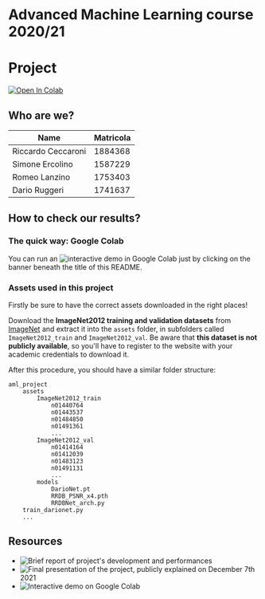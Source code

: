 # Advanced Machine Learning course 2020/21
# Project

[![Open In Colab](https://colab.research.google.com/assets/colab-badge.svg)](https://colab.research.google.com/drive/1SjIv-DGM3X2QDy1SY_hVz-hn75dqsYB_?usp=sharing)

## Who are we?
| Name | Matricola |
| --- | --- |
| Riccardo Ceccaroni | 1884368 |
| Simone Ercolino | 1587229 |
| Romeo Lanzino | 1753403 |
| Dario Ruggeri | 1741637 |

## How to check our results?
### The quick way: Google Colab
You can run an ![interactive demo](https://colab.research.google.com/drive/1SjIv-DGM3X2QDy1SY_hVz-hn75dqsYB_?usp=sharing) in Google Colab just by clicking on the banner beneath the title of this README.

### Assets used in this project

Firstly be sure to have the correct assets downloaded in the right places! 

Download the **ImageNet2012 training and validation datasets** from [ImageNet](www.image-net.org) and extract it into the `assets` folder, in subfolders called `ImageNet2012_train` and `ImageNet2012_val`. 
Be aware that **this dataset is not publicly available**, so you'll have to register to the website with your academic credentials to download it.

After this procedure, you should have a similar folder structure:

```
aml_project
    assets
        ImageNet2012_train
            n01440764
            n01443537
            n01484850
            n01491361
            ...
        ImageNet2012_val
            n01414164
            n01412039
            n01483123
            n01491131
            ...
        models
            DarioNet.pt
            RRDB_PSNR_x4.pth
            RRDBNet_arch.py
    train_darionet.py
    ...
```



## Resources
- ![Brief report](https://drive.google.com/file/d/1zC_8VIzTyizQplvMEEK7Jqbuh557_V79/view?usp=sharing) of project's development and performances
- ![Final presentation](https://docs.google.com/presentation/d/1aNI4n8BEENaebQcXuPHGfZCY1ghCCCj-523Y_etqXE4/edit?usp=sharing) of the project, publicly explained on December 7th 2021
- ![Interactive demo](https://colab.research.google.com/drive/1SjIv-DGM3X2QDy1SY_hVz-hn75dqsYB_?usp=sharing) on Google Colab
